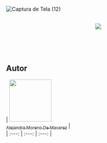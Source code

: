 ![Captura de Tela (12)](https://user-images.githubusercontent.com/95763807/153254760-17f4dca5-ad90-4bf3-82e4-242f1032ff74.png)
<br><br>
<p align="center">
<img src="http://img.shields.io/static/v1?label=STATUS&message=EM%20DESENVOLVIMENTO&color=GREEN&style=for-the-badge"/>
</p>
<br><br><br>
<h2>Autor</h2>

| [<img src="https://avatars.githubusercontent.com/u/95763807?s=96&v=4" width=115><br><sub>Alejandra Moreno De Mavarez</sub>](https://github.com/) |  
| :---: | :---: | :---: |
